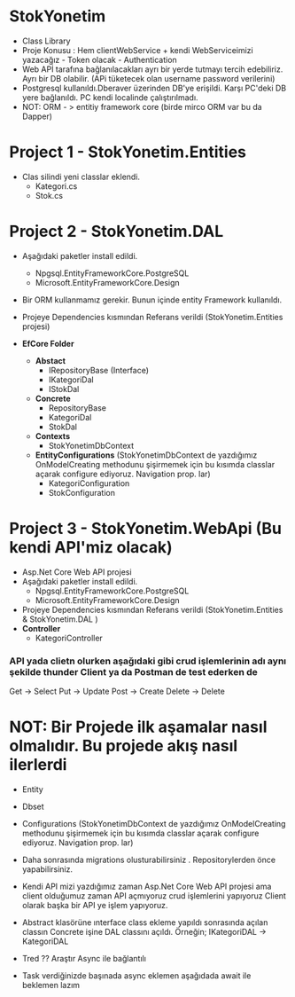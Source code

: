 # StokYonetim
- Class Library 
- Proje Konusu : Hem clientWebService + kendi WebServiceimizi yazacağız - Token olacak - Authentication 
- Web APİ tarafına bağlanılacakları ayrı bir yerde tutmayı tercih edebiliriz. Ayrı bir DB olabilir. (APi tüketecek olan username password verilerini)
- Postgresql kullanıldı.Dberaver üzerinden DB'ye erişildi. Karşı PC'deki DB yere bağlanıldı. PC kendi localinde çalıştırılmadı.
- NOT: ORM - > entitiy framework core (birde mirco ORM var bu da Dapper)

# Project 1 - StokYonetim.Entities
- Clas silindi yeni classlar eklendi.
  - Kategori.cs
  - Stok.cs
  
# Project 2 - StokYonetim.DAL
- Aşağıdaki paketler install edildi.
  - Npgsql.EntityFrameworkCore.PostgreSQL
  - Microsoft.EntityFrameworkCore.Design

- Bir ORM kullanmamız gerekir. Bunun içinde entity Framework kullanıldı.
- Projeye Dependencies kısmından Referans verildi (StokYonetim.Entities projesi)

- **EfCore Folder**
  - **Abstact**
    - IRepositoryBase (Interface)
    - IKategoriDal
    - IStokDal
  - **Concrete**
    - RepositoryBase
    - KategoriDal
    - StokDal
  - **Contexts**
    - StokYonetimDbContext
  - **EntityConfigurations** (StokYonetimDbContext de yazdığımız OnModelCreating methodunu şişirmemek için bu kısımda classlar açarak configure ediyoruz. Navigation prop. lar)
    - KategoriConfiguration  
    - StokConfiguration
    
# Project 3 - StokYonetim.WebApi (Bu kendi API'miz olacak)
- Asp.Net Core Web API projesi
- Aşağıdaki paketler install edildi.
  - Npgsql.EntityFrameworkCore.PostgreSQL
  - Microsoft.EntityFrameworkCore.Design
- Projeye Dependencies kısmından Referans verildi (StokYonetim.Entities & StokYonetim.DAL )
- **Controller**
  - KategoriController 




### API yada clietn olurken aşağıdaki gibi crud işlemlerinin adı aynı şekilde thunder Client ya da Postman de test ederken de
Get -> Select
Put -> Update
Post -> Create
Delete -> Delete
    
 # NOT: Bir Projede ilk aşamalar nasıl olmalıdır. Bu projede akış nasıl ilerlerdi
- Entity
- Dbset
- Configurations (StokYonetimDbContext de yazdığımız OnModelCreating methodunu şişirmemek için bu kısımda classlar açarak configure ediyoruz. Navigation prop. lar)
- Daha sonrasında migrations olusturabilirsiniz . Repositorylerden önce yapabilirsiniz.

- Kendi API mizi yazdığımız zaman Asp.Net Core Web API projesi ama client olduğumuz zaman API açmıyoruz crud işlemlerini yapıyoruz Client olarak başka bir API ye işlem yapıyoruz.

- Abstract klasörüne ınterface class ekleme yapıldı sonrasında açılan classın Concrete işine DAL classını açıldı. Örneğin; IKategoriDAL -> KategoriDAL
- Tred ?? Araştır Async ile bağlantılı 
- Task verdiğinizde başınada async eklemen aşağıdada await ile beklemen lazım
